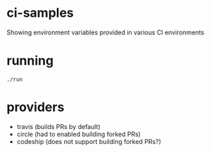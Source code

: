 # ci-samples
Showing environment variables provided in various CI environments

# running

    ./run

# providers

* travis (builds PRs by default)
* circle (had to enabled building forked PRs)
* codeship (does not support building forked PRs?)
